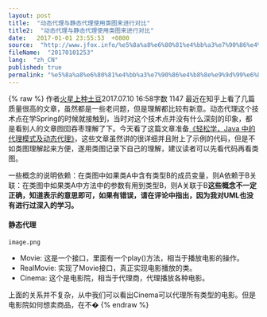 ```yaml
---
layout: post
title:  "动态代理与静态代理使用类图来进行对比"
title2:  "动态代理与静态代理使用类图来进行对比"
date:   2017-01-01 23:55:53  +0800
source:  "http://www.jfox.info/%e5%8a%a8%e6%80%81%e4%bb%a3%e7%90%86%e4%b8%8e%e9%9d%99%e6%80%81%e4%bb%a3%e7%90%86%e4%bd%bf%e7%94%a8%e7%b1%bb%e5%9b%be%e6%9d%a5%e8%bf%9b%e8%a1%8c%e5%af%b9%e6%af%94.html"
fileName:  "20170101253"
lang:  "zh_CN"
published: true
permalink: "%e5%8a%a8%e6%80%81%e4%bb%a3%e7%90%86%e4%b8%8e%e9%9d%99%e6%80%81%e4%bb%a3%e7%90%86%e4%bd%bf%e7%94%a8%e7%b1%bb%e5%9b%be%e6%9d%a5%e8%bf%9b%e8%a1%8c%e5%af%b9%e6%af%94.html"
---
```

{% raw %}
作者[火星上种土豆](/u/7cfc26b3e90f)2017.07.10 16:58字数 1147
最近在知乎上看了几篇质量很高的文章，虽然都是一些老问题，但是理解都比较有新意。动态代理这个技术点在学Spring的时候就接触到，当时对这个技术点并没有什么深刻的印象，都是看别人的文章囫囵吞枣理解了下。今天看了这篇文章准备[《轻松学，Java 中的代理模式及动态代理》](http://www.jfox.info/go.php?url=http://blog.csdn.net/briblue/article/details/73928350)，这些文章虽然讲的很详细并且附上了示例的代码，但是不如类图理解起来方便，遂用类图记录下自己的理解，建议读者可以先看代码再看类图。

一些概念的说明依赖：在类图中如果类A中含有类型B的成员变量，则A依赖于B关联：在类图中如果类A中方法中的参数有用到类型B，则A关联于B**这些概念不一定正确，知道表示的意思即可，如果有错误，请在评论中指出，因为我对UML也没有进行过深入的学习。**

#### 静态代理
 
  
  
    image.png 
   
  
 
- Movie: 这是一个接口，里面有一个play()方法，相当于播放电影的操作。
- RealMovie: 实现了Movie接口，真正实现电影播放的类。
- Cinema: 这个是电影院，相当于代理商，代理播放各种电影。

上面的关系并不复杂，从中我们可以看出Cinema可以代理所有类型的电影。但是电影院如何想卖商品，在不�
{% endraw %}